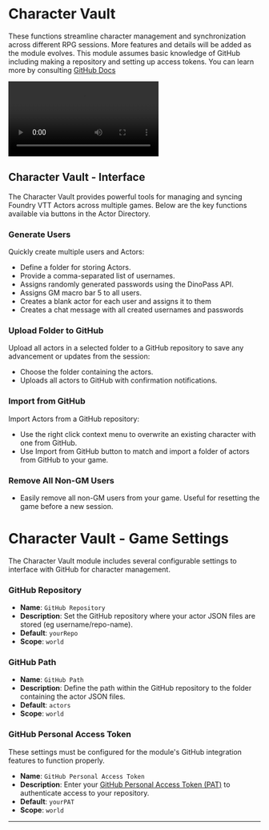 # Character Vault

These functions streamline character management and synchronization across different RPG sessions. More features and details will be added as the module evolves. This module assumes basic knowledge of GitHub including making a repository and setting up access tokens. You can learn more by consulting [GitHub Docs](https://docs.github.com/en)

![Video](media/workflow.webm)

## Character Vault - Interface

The Character Vault provides powerful tools for managing and syncing Foundry VTT Actors across multiple games. Below are the key functions available via buttons in the Actor Directory.

### Generate Users

Quickly create multiple users and Actors:

- Define a folder for storing Actors.
- Provide a comma-separated list of usernames.
- Assigns randomly generated passwords using the DinoPass API.
- Assigns GM macro bar 5 to all users.
- Creates a blank actor for each user and assigns it to them
- Creates a chat message with all created usernames and passwords

### Upload Folder to GitHub

Upload all actors in a selected folder to a GitHub repository to save any advancement or updates from the session:

- Choose the folder containing the actors.
- Uploads all actors to GitHub with confirmation notifications.

### Import from GitHub

Import Actors from a GitHub repository:

- Use the right click context menu to overwrite an existing character with one from GitHub.
- Use Import from GitHub button to match and import a folder of actors from GitHub to your game.

### Remove All Non-GM Users

- Easily remove all non-GM users from your game. Useful for resetting the game before a new session.

# Character Vault - Game Settings

The Character Vault module includes several configurable settings to interface with GitHub for character management.

### GitHub Repository

- **Name**: `GitHub Repository`
- **Description**: Set the GitHub repository where your actor JSON files are stored (eg username/repo-name).
- **Default**: `yourRepo`
- **Scope**: `world`

### **GitHub Path**

- **Name**: `GitHub Path`
- **Description**: Define the path within the GitHub repository to the folder containing the actor JSON files.
- **Default**: `actors`
- **Scope**: `world`

### **GitHub Personal Access Token**

These settings must be configured for the module's GitHub integration features to function properly.

- **Name**: `GitHub Personal Access Token`
- **Description**: Enter your [GitHub Personal Access Token (PAT)](https://docs.github.com/en/authentication/keeping-your-account-and-data-secure/managing-your-personal-access-tokens) to authenticate access to your repository.
- **Default**: `yourPAT`
- **Scope**: `world`

---
